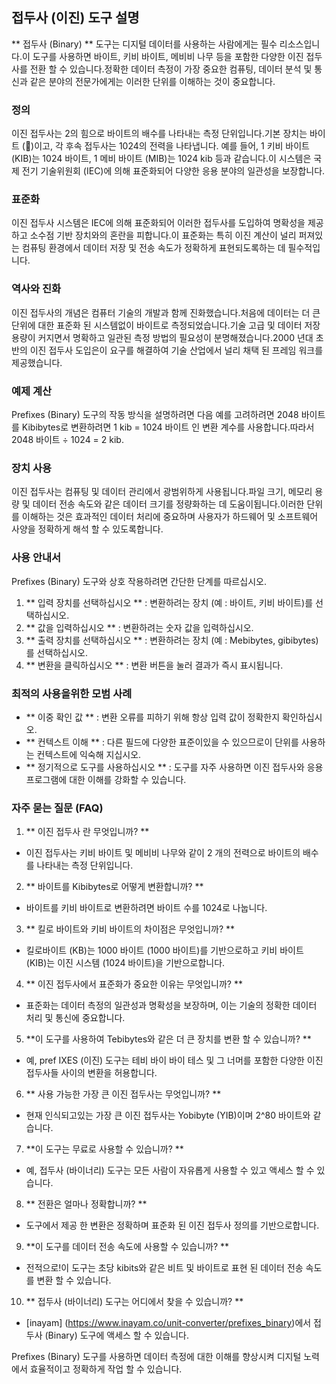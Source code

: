 ## 접두사 (이진) 도구 설명

** 접두사 (Binary) ** 도구는 디지털 데이터를 사용하는 사람에게는 필수 리소스입니다.이 도구를 사용하면 바이트, 키비 바이트, 메비비 나무 등을 포함한 다양한 이진 접두사를 전환 할 수 있습니다.정확한 데이터 측정이 가장 중요한 컴퓨팅, 데이터 분석 및 통신과 같은 분야의 전문가에게는 이러한 단위를 이해하는 것이 중요합니다.

### 정의

이진 접두사는 2의 힘으로 바이트의 배수를 나타내는 측정 단위입니다.기본 장치는 바이트 (🔢)이고, 각 후속 접두사는 1024의 전력을 나타냅니다. 예를 들어, 1 키비 바이트 (KIB)는 1024 바이트, 1 메비 바이트 (MIB)는 1024 kib 등과 같습니다.이 시스템은 국제 전기 기술위원회 (IEC)에 의해 표준화되어 다양한 응용 분야의 일관성을 보장합니다.

### 표준화

이진 접두사 시스템은 IEC에 의해 표준화되어 이러한 접두사를 도입하여 명확성을 제공하고 소수점 기반 장치와의 혼란을 피합니다.이 표준화는 특히 이진 계산이 널리 퍼져있는 컴퓨팅 환경에서 데이터 저장 및 전송 속도가 정확하게 표현되도록하는 데 필수적입니다.

### 역사와 진화

이진 접두사의 개념은 컴퓨터 기술의 개발과 함께 진화했습니다.처음에 데이터는 더 큰 단위에 대한 표준화 된 시스템없이 바이트로 측정되었습니다.기술 고급 및 데이터 저장 용량이 커지면서 명확하고 일관된 측정 방법의 필요성이 분명해졌습니다.2000 년대 초반의 이진 접두사 도입은이 요구를 해결하여 기술 산업에서 널리 채택 된 프레임 워크를 제공했습니다.

### 예제 계산

Prefixes (Binary) 도구의 작동 방식을 설명하려면 다음 예를 고려하려면 2048 바이트를 Kibibytes로 변환하려면 1 kib = 1024 바이트 인 변환 계수를 사용합니다.따라서 2048 바이트 ÷ 1024 = 2 kib.

### 장치 사용

이진 접두사는 컴퓨팅 및 데이터 관리에서 광범위하게 사용됩니다.파일 크기, 메모리 용량 및 데이터 전송 속도와 같은 데이터 크기를 정량화하는 데 도움이됩니다.이러한 단위를 이해하는 것은 효과적인 데이터 처리에 중요하며 사용자가 하드웨어 및 소프트웨어 사양을 정확하게 해석 할 수 있도록합니다.

### 사용 안내서

Prefixes (Binary) 도구와 상호 작용하려면 간단한 단계를 따르십시오.

1. ** 입력 장치를 선택하십시오 ** : 변환하려는 장치 (예 : 바이트, 키비 바이트)를 선택하십시오.
2. ** 값을 입력하십시오 ** : 변환하려는 숫자 값을 입력하십시오.
3. ** 출력 장치를 선택하십시오 ** : 변환하려는 장치 (예 : Mebibytes, gibibytes)를 선택하십시오.
4. ** 변환을 클릭하십시오 ** : 변환 버튼을 눌러 결과가 즉시 표시됩니다.

### 최적의 사용을위한 모범 사례

- ** 이중 확인 값 ** : 변환 오류를 피하기 위해 항상 입력 값이 정확한지 확인하십시오.
- ** 컨텍스트 이해 ** : 다른 필드에 다양한 표준이있을 수 있으므로이 단위를 사용하는 컨텍스트에 익숙해 지십시오.
- ** 정기적으로 도구를 사용하십시오 ** : 도구를 자주 사용하면 이진 접두사와 응용 프로그램에 대한 이해를 강화할 수 있습니다.

### 자주 묻는 질문 (FAQ)

1. ** 이진 접두사 란 무엇입니까? **
- 이진 접두사는 키비 바이트 및 메비비 나무와 같이 2 개의 전력으로 바이트의 배수를 나타내는 측정 단위입니다.

2. ** 바이트를 Kibibytes로 어떻게 변환합니까? **
- 바이트를 키비 바이트로 변환하려면 바이트 수를 1024로 나눕니다.

3. ** 킬로 바이트와 키비 바이트의 차이점은 무엇입니까? **
- 킬로바이트 (KB)는 1000 바이트 (1000 바이트)를 기반으로하고 키비 바이트 (KIB)는 이진 시스템 (1024 바이트)을 기반으로합니다.

4. ** 이진 접두사에서 표준화가 중요한 이유는 무엇입니까? **
- 표준화는 데이터 측정의 일관성과 명확성을 보장하며, 이는 기술의 정확한 데이터 처리 및 통신에 중요합니다.

5. **이 도구를 사용하여 Tebibytes와 같은 더 큰 장치를 변환 할 수 있습니까? **
- 예, pref IXES (이진) 도구는 테비 바이 바이 테스 및 그 너머를 포함한 다양한 이진 접두사들 사이의 변환을 허용합니다.

6. ** 사용 가능한 가장 큰 이진 접두사는 무엇입니까? **
- 현재 인식되고있는 가장 큰 이진 접두사는 Yobibyte (YIB)이며 2^80 바이트와 같습니다.

7. **이 도구는 무료로 사용할 수 있습니까? **
- 예, 접두사 (바이너리) 도구는 모든 사람이 자유롭게 사용할 수 있고 액세스 할 수 있습니다.

8. ** 전환은 얼마나 정확합니까? **
- 도구에서 제공 한 변환은 정확하며 표준화 된 이진 접두사 정의를 기반으로합니다.

9. **이 도구를 데이터 전송 속도에 사용할 수 있습니까? **
- 전적으로!이 도구는 초당 kibits와 같은 비트 및 바이트로 표현 된 데이터 전송 속도를 변환 할 수 있습니다.

10. ** 접두사 (바이너리) 도구는 어디에서 찾을 수 있습니까? **
- [inayam] (https://www.inayam.co/unit-converter/prefixes_binary)에서 접두사 (Binary) 도구에 액세스 할 수 있습니다.

Prefixes (Binary) 도구를 사용하면 데이터 측정에 대한 이해를 향상시켜 디지털 노력에서 효율적이고 정확하게 작업 할 수 있습니다.